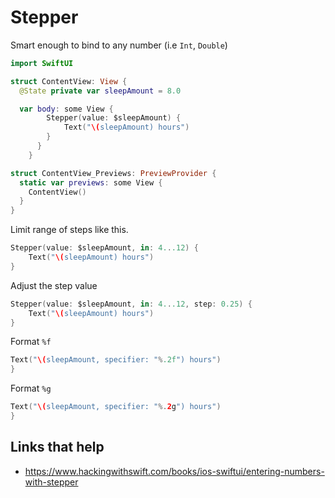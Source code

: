 
# Stepper

Smart enough to bind to any number (i.e `Int`, `Double`)

```swift
import SwiftUI

struct ContentView: View {
  @State private var sleepAmount = 8.0

  var body: some View {
        Stepper(value: $sleepAmount) {
            Text("\(sleepAmount) hours")
        }
      }
    }

struct ContentView_Previews: PreviewProvider {
  static var previews: some View {
    ContentView()
  }
}
```

Limit range of steps like this.
```swift
Stepper(value: $sleepAmount, in: 4...12) {
    Text("\(sleepAmount) hours")
}
```

Adjust the step value
```swift
Stepper(value: $sleepAmount, in: 4...12, step: 0.25) {
    Text("\(sleepAmount) hours")
}
```

Format `%f`
```swift
Text("\(sleepAmount, specifier: "%.2f") hours")
}
```

Format `%g`
```swift
Text("\(sleepAmount, specifier: "%.2g") hours")
}
```

## Links that help

- https://www.hackingwithswift.com/books/ios-swiftui/entering-numbers-with-stepper
